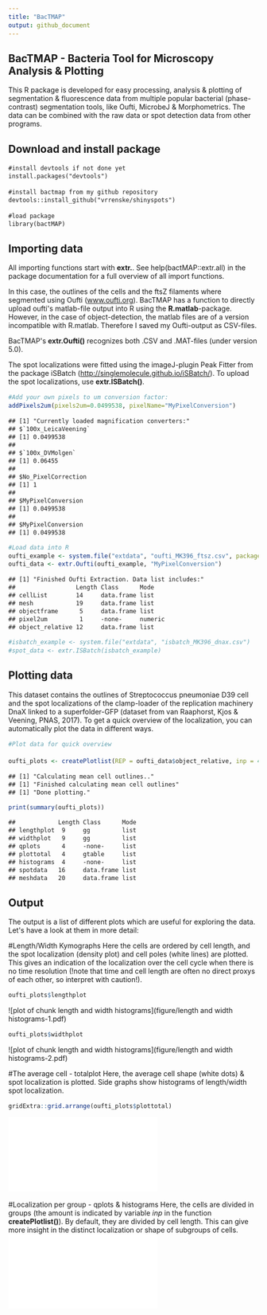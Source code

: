 ```yaml
---
title: "BacTMAP"
output: github_document
---
```




## BacTMAP - Bacteria Tool for Microscopy Analysis & Plotting

This R package is developed for easy processing, analysis & plotting of segmentation & fluorescence data from multiple popular bacterial (phase-contrast) segmentation tools, like Oufti, MicrobeJ & Morphometrics. The data can be combined with the raw data or spot detection data from other programs.

## Download and install package

```
#install devtools if not done yet
install.packages("devtools")

#install bactmap from my github repository
devtools::install_github("vrrenske/shinyspots")

#load package
library(bactMAP)
```

## Importing data

All importing functions start with **extr.**. See help(bactMAP::extr.all) in the package documentation for a full overview of all import functions.

In this case, the outlines of the cells and the ftsZ filaments where segmented using Oufti (www.oufti.org). BacTMAP has a function to directly upload oufti's matlab-file output into R using the **R.matlab**-package. However, in the case of object-detection, the matlab files are of a version incompatible with R.matlab. Therefore I saved my Oufti-output as CSV-files. 

BacTMAP's **extr.Oufti()** recognizes both .CSV and .MAT-files (under version 5.0). 

The spot localizations were fitted using the imageJ-plugin Peak Fitter from the package iSBatch (http://singlemolecule.github.io/iSBatch/). To upload the spot localizations, use **extr.ISBatch()**.



```r
#Add your own pixels to um conversion factor:
addPixels2um(pixels2um=0.0499538, pixelName="MyPixelConversion")
```

```
## [1] "Currently loaded magnification converters:"
## $`100x_LeicaVeening`
## [1] 0.0499538
## 
## $`100x_DVMolgen`
## [1] 0.06455
## 
## $No_PixelCorrection
## [1] 1
## 
## $MyPixelConversion
## [1] 0.0499538
## 
## $MyPixelConversion
## [1] 0.0499538
```

```r
#Load data into R
oufti_example <- system.file("extdata", "oufti_MK396_ftsz.csv", package = "bactMAP")
oufti_data <- extr.Oufti(oufti_example, "MyPixelConversion")
```

```
## [1] "Finished Oufti Extraction. Data list includes:"
##                 Length Class      Mode   
## cellList        14     data.frame list   
## mesh            19     data.frame list   
## objectframe      5     data.frame list   
## pixel2um         1     -none-     numeric
## object_relative 12     data.frame list
```

```r
#isbatch_example <- system.file("extdata", "isbatch_MK396_dnax.csv")
#spot_data <- extr.ISBatch(isbatch_example)
```

## Plotting data
This dataset contains the outlines of Streptococcus pneumoniae D39 cell and the spot localizations of the clamp-loader of the replication machinery DnaX linked to a superfolder-GFP (dataset from van Raaphorst, Kjos & Veening, PNAS, 2017). To get a quick overview of the localization, you can automatically plot the data in different ways.


```r
#Plot data for quick overview

oufti_plots <- createPlotlist(REP = oufti_data$object_relative, inp = 4, MESH = oufti_data$mesh, mag="MyPixelConversion")
```

```
## [1] "Calculating mean cell outlines.."
## [1] "Finished calculating mean cell outlines"
## [1] "Done plotting."
```

```r
print(summary(oufti_plots))
```

```
##            Length Class      Mode
## lengthplot  9     gg         list
## widthplot   9     gg         list
## qplots      4     -none-     list
## plottotal   4     gtable     list
## histograms  4     -none-     list
## spotdata   16     data.frame list
## meshdata   20     data.frame list
```

## Output
The output is a list of different plots which are useful for exploring the data. Let's have a look at them in more detail:

#Length/Width Kymographs
Here the cells are ordered by cell length, and the spot localization (density plot) and cell poles (white lines) are plotted. This gives an indication of the localization over the cell cycle when there is no time resolution (!note that time and cell length are often no direct proxys of each other, so interpret with caution!).

```r
oufti_plots$lengthplot
```

![plot of chunk length and width histograms](figure/length and width histograms-1.pdf)

```r
oufti_plots$widthplot
```

![plot of chunk length and width histograms](figure/length and width histograms-2.pdf)

#The average cell - totalplot
Here, the average cell shape (white dots) & spot localization is plotted. Side graphs show histograms of length/width spot localization.

```r
gridExtra::grid.arrange(oufti_plots$plottotal)
```

![plot of chunk totalplot](figure/totalplot-1.pdf)

#Localization per group - qplots & histograms
Here, the cells are divided in groups (the amount is indicated by variable *inp* in the function **createPlotlist()**). By default, they are divided by cell length. This can give more insight in the distinct localization or shape of subgroups of cells.
![plot of chunk qplots](figure/qplots-1.pdf)

